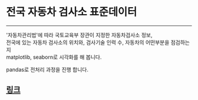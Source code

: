 # 전국 자동차 검사소 표준데이터
------------------------------------------------
'자동차관리법'에 따라 국토교육부 장관이 지정한 자동차검사소 정보, <br>
전국에 있는 자동차 검사소의 위치와, 검사기술 인력 수, 자동차의 어떤부분을 점검하는지 <br>
matplotlib, seaborn로 시각화를 해 봅니다.

pandas로 전처리 과정을 진행 합니다.

[링크](https://github.com/SANGHEEZZANG/CarInspection/blob/main/%EC%A0%84%EA%B5%AD%EC%9E%90%EB%8F%99%EC%B0%A8%EA%B2%80%EC%82%AC%EC%86%8C%ED%91%9C%EC%A4%80%EB%8D%B0%EC%9D%B4%ED%84%B0.ipynb)
------------------------------------------------